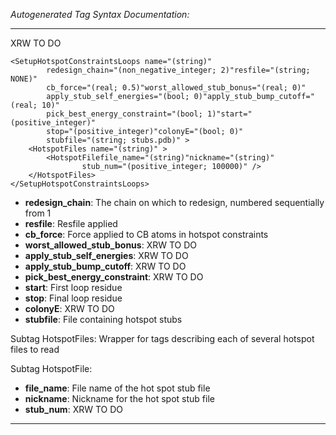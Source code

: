 _Autogenerated Tag Syntax Documentation:_

---
XRW TO DO

```
<SetupHotspotConstraintsLoops name="(string)"
        redesign_chain="(non_negative_integer; 2)"resfile="(string; NONE)"
        cb_force="(real; 0.5)"worst_allowed_stub_bonus="(real; 0)"
        apply_stub_self_energies="(bool; 0)"apply_stub_bump_cutoff="(real; 10)"
        pick_best_energy_constraint="(bool; 1)"start="(positive_integer)"
        stop="(positive_integer)"colonyE="(bool; 0)"
        stubfile="(string; stubs.pdb)" >
    <HotspotFiles name="(string)" >
        <HotspotFilefile_name="(string)"nickname="(string)"
                stub_num="(positive_integer; 100000)" />
    </HotspotFiles>
</SetupHotspotConstraintsLoops>
```

-   **redesign_chain**: The chain on which to redesign, numbered sequentially from 1
-   **resfile**: Resfile applied
-   **cb_force**: Force applied to CB atoms in hotspot constraints
-   **worst_allowed_stub_bonus**: XRW TO DO
-   **apply_stub_self_energies**: XRW TO DO
-   **apply_stub_bump_cutoff**: XRW TO DO
-   **pick_best_energy_constraint**: XRW TO DO
-   **start**: First loop residue
-   **stop**: Final loop residue
-   **colonyE**: XRW TO DO
-   **stubfile**: File containing hotspot stubs


Subtag HotspotFiles:   Wrapper for tags describing each of several hotspot files to read



Subtag HotspotFile:   

-   **file_name**: File name of the hot spot stub file
-   **nickname**: Nickname for the hot spot stub file
-   **stub_num**: XRW TO DO

---
